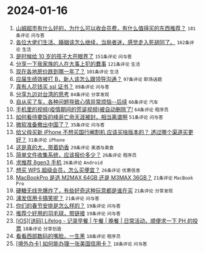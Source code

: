 # 2024-01-16

1. [山姆超市有什么好的，为什么可以收会员费，有什么值得买的东西推荐？](https://www.v2ex.com/t/1008952) `181条评论` `问与答`
1. [各位大佬们生活、婚姻该怎么继续，当局者迷，感觉走入死胡同了。](https://www.v2ex.com/t/1008973) `162条评论` `生活`
1. [是时候给 10 岁的孩子大开眼界了](https://www.v2ex.com/t/1009014) `151条评论` `问与答`
1. [分享一下我家族的人在大事上犯的蠢事](https://www.v2ex.com/t/1009021) `121条评论` `生活`
1. [现在各地房价跌到哪一年了？](https://www.v2ex.com/t/1009047) `101条评论` `生活`
1. [应届生绩效被打 B，新人该怎么跟领导沟通？](https://www.v2ex.com/t/1008970) `97条评论` `职场话题`
1. [真有人花钱买 ssl 证书？](https://www.v2ex.com/t/1008942) `89条评论` `问与答`
1. [分享九边对台湾的思考](https://www.v2ex.com/t/1008947) `84条评论` `分享发现`
1. [自从买了车，各种问题导致心情异常烦恼--后续](https://www.v2ex.com/t/1008934) `66条评论` `汽车`
1. [手机里的视频(疫情期间的荒诞视频)被自动删除了!](https://www.v2ex.com/t/1008998) `64条评论` `程序员`
1. [如何看待要饭的峰哥亡命天涯被封，相当离谱啊](https://www.v2ex.com/t/1009094) `51条评论` `问与答`
1. [微软准备撤出中国了？](https://www.v2ex.com/t/1008962) `35条评论` `问与答`
1. [给父母买新 iPhone 不想买国行阉割机 应该买啥版本的？ 透过哪个渠道买更好？](https://www.v2ex.com/t/1009059) `31条评论` `iPhone`
1. [这是真的大，带着奶香](https://www.v2ex.com/t/1009150) `29条评论` `美酒与美食`
1. [简单文件收集系统，应该报价多少？](https://www.v2ex.com/t/1009084) `26条评论` `程序员`
1. [求推荐 8gen3 手机](https://www.v2ex.com/t/1009032) `26条评论` `Android`
1. [想买 WPS 超级会员，怎么买便宜？](https://www.v2ex.com/t/1008938) `26条评论` `优惠信息`
1. [MacBookPro 是选 M2MAX 64GB 还是 M3MAX 36GB？](https://www.v2ex.com/t/1009112) `21条评论` `MacBook Pro`
1. [硬糖无线充爆炸了，有些好奇这种玩意都是谁在买](https://www.v2ex.com/t/1009087) `21条评论` `分享发现`
1. [浦发信用卡搞笑呢？](https://www.v2ex.com/t/1009007) `21条评论` `问与答`
1. [你们的春节安排是怎么样的？](https://www.v2ex.com/t/1008943) `19条评论` `问与答`
1. [推荐个好用的羽毛球，带链接](https://www.v2ex.com/t/1008939) `19条评论` `问与答`
1. [[iOS][送码] Lifelog - 记录早餐 | 午餐 | 晚餐 | 日常活动，顺便求一下 PH 的投票](https://www.v2ex.com/t/1009074) `18条评论` `分享创造`
1. [看看西部数码的嘴脸，一生黑](https://www.v2ex.com/t/1009015) `18条评论` `程序员`
1. [[境外办卡] 如何能办理一张美国信用卡？](https://www.v2ex.com/t/1008946) `18条评论` `问与答`
